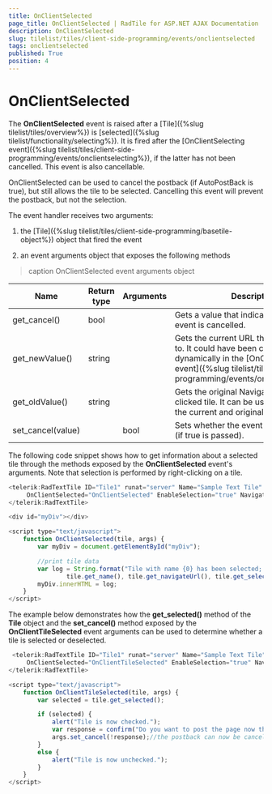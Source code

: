 ```yaml
---
title: OnClientSelected
page_title: OnClientSelected | RadTile for ASP.NET AJAX Documentation
description: OnClientSelected
slug: tilelist/tiles/client-side-programming/events/onclientselected
tags: onclientselected
published: True
position: 4
---
```


# OnClientSelected


The **OnClientSelected** event is raised after a [Tile]({%slug tilelist/tiles/overview%}) is [selected]({%slug tilelist/functionality/selecting%}). It is fired after the [OnClientSelecting event]({%slug tilelist/tiles/client-side-programming/events/onclientselecting%}), if the latter has not been cancelled. This event is also cancellable.

OnClientSelected can be used to cancel the postback (if AutoPostBack is true), but still allows the tile to be selected. Cancelling this event will prevent the postback, but not the selection.

The event handler receives two arguments:

1. the [Tile]({%slug tilelist/tiles/client-side-programming/basetile-object%}) object that fired the event

1. an event arguments object that exposes the following methods


>caption OnClientSelected event arguments object

|  **Name**  |  **Return type**  |  **Arguments**  |  **Description**  |
| ------ | ------ | ------ | ------ |
|get_cancel()|bool||Gets a value that indicates whether the event is cancelled.|
|get_newValue()|string||Gets the current URL the tile will navigate to. It could have been changed dynamically in the [OnClientClicking event]({%slug tilelist/tiles/client-side-programming/events/onclientclicking%}).|
|get_oldValue()|string||Gets the original NavigateUrl of the clicked tile. It can be used to compare the current and original values.|
|set_cancel(value)||bool|Sets whether the event will be cancelled (if true is passed).|

The following code snippet shows how to get information about a selected tile through the methods exposed by the **OnClientSelected** event's arguments. Note that selection is performed by right-clicking on a tile.

````JavaScript
<telerik:RadTextTile ID="Tile1" runat="server" Name="Sample Text Tile" Text="Lorem ipsum dolor sit amet" Title-Text="Sample"
     OnClientSelected="OnClientSelected" EnableSelection="true" NavigateUrl="https://www.telerik.com">
</telerik:RadTextTile>

<div id="myDiv"></div>

<script type="text/javascript">
    function OnClientSelected(tile, args) {
        var myDiv = document.getElementById("myDiv");

        //print tile data
        var log = String.format("Tile with name {0} has been selected; navigateUrl: {1}; selected: {2}; <br />",
                tile.get_name(), tile.get_navigateUrl(), tile.get_selected());
        myDiv.innerHTML = log;
    }
</script>
````



The example below demonstrates how the **get_selected()** method of the **Tile** object and the **set_cancel()** method exposed by the **OnClientTileSelected** event arguments can be used to determine whether a tile is selected or deselected.

````JavaScript
 <telerik:RadTextTile ID="Tile1" runat="server" Name="Sample Text Tile" Text="Lorem ipsum dolor sit amet" Title-Text="Sample"
     OnClientSelected="OnClientTileSelected" EnableSelection="true" NavigateUrl="https://www.telerik.com">
</telerik:RadTextTile>

<script type="text/javascript">
    function OnClientTileSelected(tile, args) {
        var selected = tile.get_selected();

        if (selected) {
            alert("Tile is now checked.");
            var response = confirm("Do you want to post the page now that the tile is selected?");
            args.set_cancel(!response);//the postback can now be cancelled, not the tile selection
        }
        else {
            alert("Tile is now unchecked.");
        }
    }
</script>
````


